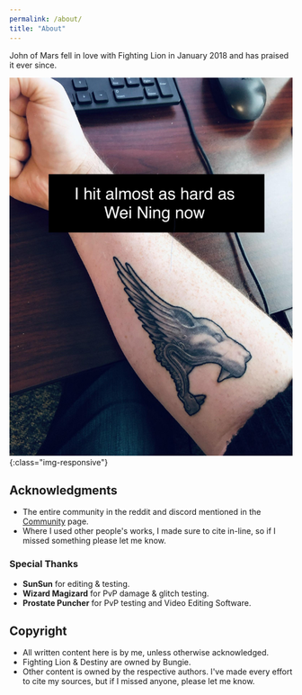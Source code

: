 ```yaml
---
permalink: /about/
title: "About"
---
```


John of Mars fell in love with Fighting Lion in January 2018 and has praised it ever since.

![My tattoo](/assets/images/tattoo.jpg){:class="img-responsive"}

## Acknowledgments

- The entire community in the reddit and discord mentioned in the [Community](/docs/community/) page.
- Where I used other people's works, I made sure to cite in-line, so if I missed something please let me know.

### Special Thanks

- **SunSun** for editing & testing.
- **Wizard Magizard** for PvP damage & glitch testing.
- **Prostate Puncher** for PvP testing and Video Editing Software.

## Copyright

- All written content here is by me, unless otherwise acknowledged.
- Fighting Lion & Destiny are owned by Bungie.
- Other content is owned by the respective authors. I've made every effort to cite my sources, but if I missed anyone, please let me know.

